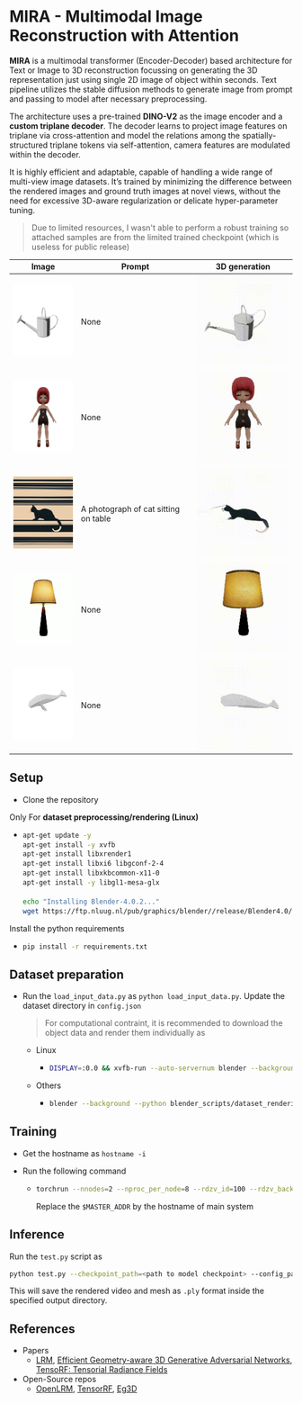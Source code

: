 # MIRA - Multimodal Image Reconstruction with Attention

**MIRA** is a multimodal transformer (Encoder-Decoder) based architecture for Text or Image to 3D reconstruction focussing on generating the 3D representation just using single 2D image of object within seconds. Text pipeline utilizes the stable diffusion methods to generate image from prompt and passing to model after necessary preprocessing.

The architecture uses a pre-trained **DINO-V2** as the image encoder and a **custom triplane decoder**. The decoder learns to project image features on triplane via cross-attention and model the relations among the spatially-structured triplane tokens via self-attention, camera features are modulated within the decoder.

It is highly efficient and adaptable, capable of handling a wide range of multi-view image datasets. It’s trained by minimizing the difference between the rendered images and ground truth images at novel views, without the need for excessive 3D-aware regularization or delicate hyper-parameter tuning.

> Due to limited resources, I wasn't able to perform a robust training so attached samples are from the limited trained checkpoint (which is useless for public release)

| Image                                                        | Prompt                               | 3D generation                                                |
| ------------------------------------------------------------ | ------------------------------------ | ------------------------------------------------------------ |
| <img src="https://raw.githubusercontent.com/SwayamInSync/MIRA/main/assets/water_can.png" width=128 height="128"> | None                                 | <img src="https://github.com/SwayamInSync/MIRA/raw/main/assets/water_can.gif"> |
| <img src="https://github.com/SwayamInSync/MIRA/blob/main/assets/girl.png?raw=true" width=128 height="128"> | None                                 | <img src="https://github.com/SwayamInSync/MIRA/raw/main/assets/girl.gif"> |
| <img src="https://github.com/SwayamInSync/MIRA/blob/main/assets/cat.png?raw=true" width=128 height="128"> | A photograph of cat sitting on table | <img src="https://github.com/SwayamInSync/MIRA/raw/main/assets/cat.gif"> |
| <img src="https://github.com/SwayamInSync/MIRA/blob/main/assets/lamp.png?raw=true" width=128 height=128> | None                                 | <img src="https://github.com/SwayamInSync/MIRA/raw/main/assets/lamp.gif"> |
| <img src="https://github.com/SwayamInSync/MIRA/blob/main/assets/whale.png?raw=true" width=128 height=128> | None                                 | <img src="https://github.com/SwayamInSync/MIRA/raw/main/assets/whale.gif"> |



## Setup

- Clone the repository

Only For **dataset preprocessing/rendering (Linux)**

- ```bash
  apt-get update -y
  apt-get install -y xvfb
  apt-get install libxrender1
  apt-get install libxi6 libgconf-2-4
  apt-get install libxkbcommon-x11-0
  apt-get install -y libgl1-mesa-glx
  
  echo "Installing Blender-4.0.2..."
  wget https://ftp.nluug.nl/pub/graphics/blender//release/Blender4.0/blender-4.0.2-linux-x64.tar.xz && tar -xf blender-4.0.2-linux-x64.tar.xz && rm blender-4.0.2-linux-x64.tar.xz
  ```

Install the python requirements

- ```bash
  pip install -r requirements.txt
  ```

## Dataset preparation

- Run the `load_input_data.py` as `python load_input_data.py`. Update the dataset directory in `config.json`

  > For computational contraint, it is recommended to download the object data and render them individually as

  - Linux

    - ```bash
      DISPLAY=:0.0 && xvfb-run --auto-servernum blender --background --python blender_scripts/dataset_rendering.py -- --object_path 'path to 3D object' --num_renders 32 --output_dir 'path to dataset_dir' --engine CYCLES
      ```

  - Others

    - ```bash
      blender --background --python blender_scripts/dataset_rendering.py -- --object_path 'path to 3D object' --num_renders 32 --output_dir 'path to dataset_dir' --engine CYCLES
      ```

## Training

- Get the hostname as `hostname -i`

- Run the following command

  - ```bash
    torchrun --nnodes=2 --nproc_per_node=8 --rdzv_id=100 --rdzv_backend=c10d --rdzv_endpoint=$MASTER_ADDR:29400 train_ddp.py
    ```

    Replace the `$MASTER_ADDR` by the hostname of main system

## Inference

Run the `test.py` script as

```bash
python test.py --checkpoint_path=<path to model checkpoint> --config_path=<path to config.json file> --mode=<text/image> --input=<prompt/image_path> --output_path=<path to output directory> --export_video --export_mesh
```

This will save the rendered video and mesh as `.ply` format inside the specified output directory.

## References

- Papers
  - [LRM](https://arxiv.org/abs/2311.04400), [Efficient Geometry-aware 3D Generative Adversarial Networks](https://arxiv.org/abs/2112.07945), [TensoRF: Tensorial Radiance Fields](https://arxiv.org/abs/2203.09517)
- Open-Source repos
  - [OpenLRM](https://github.com/3DTopia/OpenLRM), [TensorRF](https://github.com/apchenstu/TensoRF), [Eg3D](https://github.com/NVlabs/eg3d)
